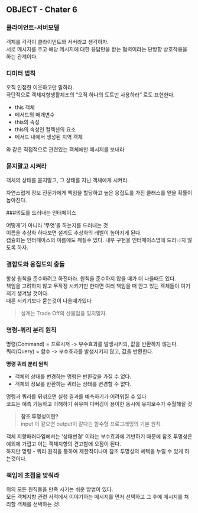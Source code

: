 
OBJECT - Chater 6
--
### 클라이언트-서버모델
객체를 각각이 클라이언트와 서버라고 생각하자.   
서로 메시지를 주고 해당 메시지에 대한 응답만을 받는 협력이라는 단방향 상호작용을 하는 관계이다.  

### 디미터 법칙
오직 인접한 이웃하고만 말하라.  
극단적으로 객체지향생활체조의 “오직 하나의 도트만 사용하라” 로도 표현한다.  
- this 객체
- 메서드의 매개변수
- this의 속성
- this의 속성인 컬렉션의 요소
- 메서드 내에서 생성된 지역 객체  
  
와 같은 직접적으로 관련있는 객체에만 메시지를 보내라



### 묻지말고 시켜라
객체의 상태를 묻지말고, 그 상태를 지닌 객체에게 시켜라.   

자연스럽게 정보 전문가에게 책임을 할당하고 높은 응집도를 가진 클래스를 얻을 확률이 높아진다.


###의도를 드러내는 인터페이스

어떻게’가 아니라 ‘무엇’을 하는지를 드러내는 것  
이름을 추상화 하다보면 설계도 추상화의 레벨이 높아지게 된다.  
캡슐화는 인터페이스의 이름에도 깨질수 있다. 내부 구현을 인터페이스명에 드러나지 않도록 하자.  

### 결합도와 응집도의 충돌

항상 원칙을 준수하려고 하진마라. 원칙을 준수하지 않을 때가 더 나을때도 있다.  
책임을 고려하지 않고 무작정 시키기만 한다면 여러 책임을 떠 안고 있는 객체들이 여기저기 생겨날 것이다.  
때론 시키기보다 묻는것이 나을때가있다
>설계는 Trade Off의 산물임을 잊지말자.


### 명령-쿼리 분리 원칙
명령(Command) = 프로시저 -> 부수효과를 발생시키되, 값을 반환하지 않는다.  
쿼리(Query) = 함수 -> 부수효과를 발생시키지 않고, 값을 반환한다.

**명령 쿼리 분리 원칙**
- 객체의 상태를 변경하는 명령은 반환값을 가질 수 없다.
- 객체의 정보를 반환하는 쿼리는 상태를 변경할 수 없다.

명령과 쿼라를 뒤섞으면 실행 결과를 예측하기가 어려워질 수 있다  
코드는 예측 가능하고 이해하기 쉬우며 디버깅이 용이한 동시에 유지보수가 수월해질 것  


> **참조 투명성이란?**  
> input 이 같으면 output이 같다는 함수형 프로그래밍의 기본 원칙.   

객체 지향패러다임에서는 '상태변경' 이라는 부수효과에 기반하기 때문에 참조 투명성은 예외에 가깝고 이는 객체지향의 견고함에 오점이 된다.  
하지만 명령 - 쿼리 원칙을 통하여 제한적이나마 참조 투명성의 혜택을 누릴 수 있게 하는것이다.



### 책임에 초점을 맞춰라
위의 모든 원칙들을 만족 시키는 쉬운 방법이 있다.   
모든 객체지향 관련 서적에서 이야기하는 메시지를 먼저 선택하고 그 후에 메시지를 처리할 객체를 선택하는 것!

